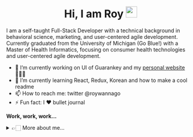 <h1 align="center"> Hi, I am Roy  <img src="https://media.giphy.com/media/hvRJCLFzcasrR4ia7z/giphy.gif" width="30px"></h1>

I am a self-taught Full-Stack Developer with a technical background in behavioral science, marketing, and user-centered agile development. Currently graduated from the University of Michigan (Go Blue!) with a Master of Health Informatics, focusing on consumer health technologies and user-centered agile development. 

- 🔭 I’m currently working on UI of Guarankey and my [personal website](https://falinwang.github.io/portfolio/) 👩🏻‍💻
- 🌱 I’m currently learning React, Redux, Korean and how to make a cool readme
- 📫 How to reach me: twitter @roywannago
- ⚡ Fun fact: I ❤️ bullet journal

<strong>Work, work, work...</strong>
<!--START_SECTION:activity-->
<!--END_SECTION:activity-->

<details>
  <summary>👉🏻 More about me...</summary>
  <br>
  <p><i>hey google, play lofi beats! 🎶</i><p>
 <p>Technical Skills</p>

  - 💻 JavaScript/ES6+, Node.js, HTML5, CSS3, React.js, Python, Bootstrap
  - 🖥 PostgreSQL, RESTful API, JQuery, AngularJS, Django
  - 🎨 UX Design: User experience design, user journey map, interaction design, user flow, wireframing, design system
  - 💬 UX Research: Affinity diagram, comparative analysis, survey design, heuristic evaluation, usability testing, A/B testing
  
  <p>Languages</p>
  
  - English (fluent)
  - Chinese (native)
  - Spanish (basic)
  - Korean (beginner)

  ![My github stats](https://github-readme-stats.vercel.app/api?username=falinwang&show_icons=true&theme=nord)
  <br><br>
</details>
